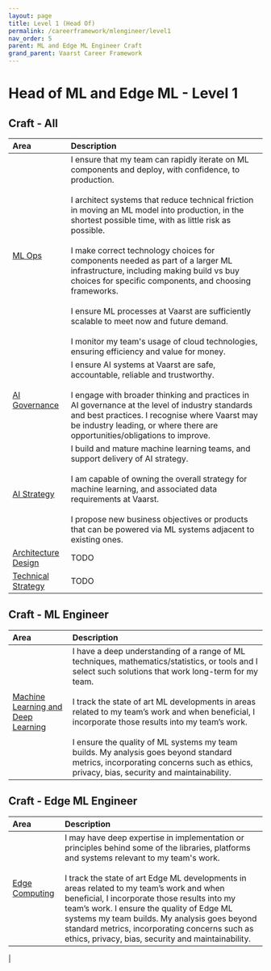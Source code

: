 ```yaml
---
layout: page
title: Level 1 (Head Of)
permalink: /careerframework/mlengineer/level1
nav_order: 5
parent: ML and Edge ML Engineer Craft
grand_parent: Vaarst Career Framework
---
```


# Head of ML and Edge ML - Level 1

## Craft - All

|Area          | Description       |
|:-------------|:------------------|
| [ML Ops](/careerframework/mlengineer#ml-ops) | I ensure that my team can rapidly iterate on ML components and deploy, with confidence, to production. <br><br> I architect systems that reduce technical friction in moving an ML model into production, in the shortest possible time, with as little risk as possible. <br><br> I make correct technology choices for components needed as part of a larger ML infrastructure, including making build vs buy choices for specific components, and choosing frameworks. <br><br> I ensure ML processes at Vaarst are sufficiently scalable to meet now and future demand. <br><br> I monitor my team's usage of cloud technologies, ensuring efficiency and value for money. |
| [AI Governance](/careerframework/mlengineer#ai-governance) | I ensure AI systems at Vaarst are safe, accountable, reliable and trustworthy.<br><br> I engage with broader thinking and practices in AI governance at the level of industry standards and best practices. I recognise where Vaarst may be industry leading, or where there are opportunities/obligations to improve. |
| [AI Strategy](/careerframework/mlengineer#ai-strategy) | I build and mature machine learning teams, and support delivery of AI strategy. <br><br>I am capable of owning the overall strategy for machine learning, and associated data requirements at Vaarst. <br><br>I propose new business objectives or products that can be powered via ML systems adjacent to existing ones. |
| [Architecture Design](/careerframework/mlengineer#architecture-design) | TODO |
| [Technical Strategy](/careerframework/mlengineer#technical-strategy) | TODO |


## Craft - ML Engineer

|Area          | Description       |
|:-------------|:------------------|
| [Machine Learning and Deep Learning](/careerframework/mlengineer#machine-learning-and-deep-learning) | I have a deep understanding of a range of ML techniques, mathematics/statistics, or tools and I select such solutions that work long-term for my team. <br><br>I track the state of art ML developments in areas related to my team’s work and when beneficial, I incorporate those results into my team’s work. <br><br> I ensure the quality of ML systems my team builds. My analysis goes beyond standard metrics, incorporating concerns such as ethics, privacy, bias, security and maintainability. |

## Craft - Edge ML Engineer

|Area          | Description       |
|:-------------|:------------------|
| [Edge Computing](/careerframework/mlengineer#edge-computing) | I may have deep expertise in implementation or principles behind some of the libraries, platforms and systems relevant to my team's work. <br><br> I track the state of art Edge ML developments in areas related to my team’s work and when beneficial, I incorporate those results into my team’s work. I ensure the quality of Edge ML systems my team builds. My analysis goes beyond standard metrics, incorporating concerns such as ethics, privacy, bias, security and maintainability.



 |